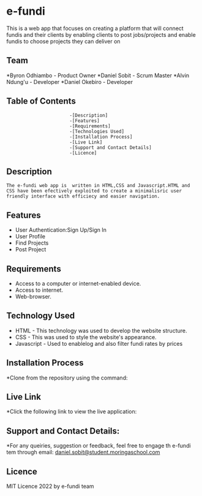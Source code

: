 # e-fundi
This is a web app that focuses on creating a platform that will connect fundis and their clients by enabling clients to post jobs/projects and enable fundis to choose projects they can deliver on

## Team
*Byron Odhiambo - Product Owner
*Daniel Sobit - Scrum Master
*Alvin Ndung'u - Developer
*Daniel Okebiro - Developer

##                      Table of Contents
                           -[Description]
                           -[Features]
                           -[Requirements]
                           -[Technologies Used]
                           -[Installation Process]
                           -[Live Link]
                           -[Support and Contact Details]
                           -[Licence]
##  Description
    The e-fundi web app is  written in HTML,CSS and Javascript.HTML and CSS have been efectively exploited to create a minimalisric user friendly interface with efficiecy and easier navigation.


## Features

* User Authentication:Sign Up/Sign In
* User Profile
* Find Projects
* Post Project

## Requirements
* Access to a computer or internet-enabled device.
* Access to internet.
* Web-browser.

## Technology Used
* HTML - This technology was used to develop the website structure.
* CSS  - This was used to style the website's appearance.
* Javascript - Used to enablelog  and also filter fundi rates by prices


## Installation Process
*Clone from the repository using the command: 

##  Live Link
*Click the following link to view the live application: 


## Support and Contact Details:
*For any queiries, suggestion or feedback, feel free to engage th e-fundi tem through email: daniel.sobit@student.moringaschool.com

## Licence 
MIT Licence 2022 by e-fundi team


